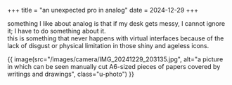 +++
title = "an unexpected pro in analog"
date = 2024-12-29
+++

something I like about analog is that if my desk gets messy, I cannot ignore it; I have to do something about it. \
this is something that never happens with virtual interfaces because of the lack of disgust or physical limitation in those shiny and ageless icons.


{{ image(src="/images/camera/IMG_20241229_203135.jpg", alt="a picture in which can be seen manually cut A6-sized pieces of papers covered by writings and drawings", class="u-photo") }}
